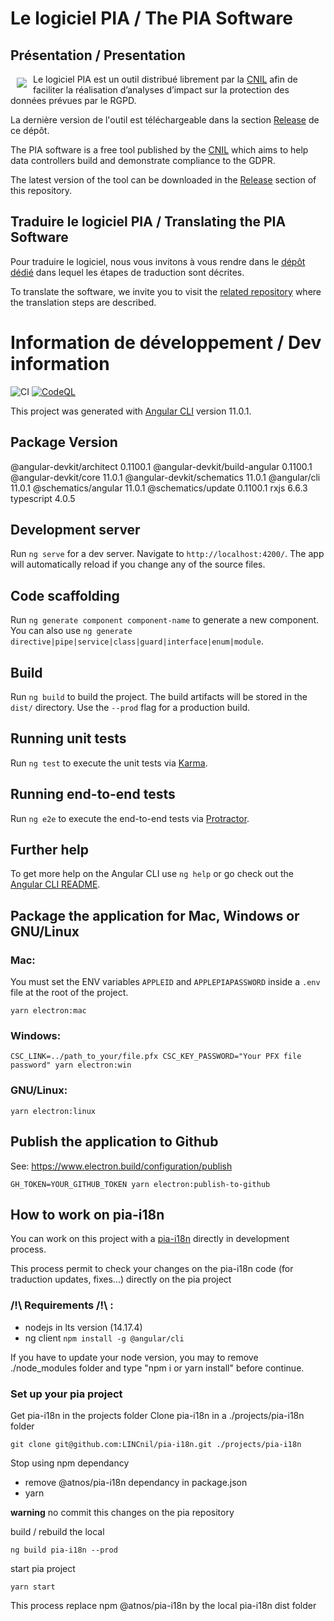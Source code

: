 # Le logiciel PIA / The PIA Software

## Présentation / Presentation

<img src="https://raw.githubusercontent.com/LINCnil/pia/master/src/assets/images/pia-auth-logo.png" align="left" hspace="10" vspace="6"> Le logiciel PIA est un outil distribué librement par la [CNIL](https://www.cnil.fr/fr/outil-pia-telechargez-et-installez-le-logiciel-de-la-cnil) afin de faciliter la réalisation d’analyses d’impact sur la protection des données prévues par le RGPD.

La dernière version de l'outil est téléchargeable dans la section [Release](https://github.com/LINCnil/pia/releases) de ce dépôt.

The PIA software is a free tool published by the [CNIL](https://www.cnil.fr/en/open-source-pia-software-helps-carry-out-data-protection-impact-assesment) which aims to help data controllers build and demonstrate compliance to the GDPR.

The latest version of the tool can be downloaded in the [Release](https://github.com/LINCnil/pia/releases) section of this repository.

## Traduire le logiciel PIA / Translating the PIA Software

Pour traduire le logiciel, nous vous invitons à vous rendre dans le [dépôt dédié](https://github.com/LINCnil/pia-i18n/tree/main/src/lib/assets/i18n) dans lequel les étapes de traduction sont décrites.

To translate the software, we invite you to visit the [related repository](https://github.com/LINCnil/pia-i18n/tree/main/src/lib/assets/i18n) where the translation steps are described.

# Information de développement / Dev information

![CI](https://github.com/lincnil/pia/workflows/integration-tests/badge.svg?branch=master)
[![CodeQL](https://github.com/LINCnil/pia/actions/workflows/codeql-analysis.yml/badge.svg?branch=3.0.0)](https://github.com/LINCnil/pia/actions/workflows/codeql-analysis.yml)

This project was generated with [Angular CLI](https://github.com/angular/angular-cli) version 11.0.1.

## Package Version

@angular-devkit/architect 0.1100.1
@angular-devkit/build-angular 0.1100.1
@angular-devkit/core 11.0.1
@angular-devkit/schematics 11.0.1
@angular/cli 11.0.1
@schematics/angular 11.0.1
@schematics/update 0.1100.1
rxjs 6.6.3
typescript 4.0.5

## Development server

Run `ng serve` for a dev server. Navigate to `http://localhost:4200/`. The app will automatically reload if you change any of the source files.

## Code scaffolding

Run `ng generate component component-name` to generate a new component. You can also use `ng generate directive|pipe|service|class|guard|interface|enum|module`.

## Build

Run `ng build` to build the project. The build artifacts will be stored in the `dist/` directory. Use the `--prod` flag for a production build.

## Running unit tests

Run `ng test` to execute the unit tests via [Karma](https://karma-runner.github.io).

## Running end-to-end tests

Run `ng e2e` to execute the end-to-end tests via [Protractor](http://www.protractortest.org/).

## Further help

To get more help on the Angular CLI use `ng help` or go check out the [Angular CLI README](https://github.com/angular/angular-cli/blob/master/README.md).

## Package the application for Mac, Windows or GNU/Linux

### Mac:

You must set the ENV variables `APPLEID` and `APPLEPIAPASSWORD` inside a `.env` file at the root of the project.

```
yarn electron:mac
```

### Windows:

```
CSC_LINK=../path_to_your/file.pfx CSC_KEY_PASSWORD="Your PFX file password" yarn electron:win
```

### GNU/Linux:

```
yarn electron:linux
```

## Publish the application to Github

See: https://www.electron.build/configuration/publish

```
GH_TOKEN=YOUR_GITHUB_TOKEN yarn electron:publish-to-github
```

## How to work on pia-i18n

You can work on this project with a [pia-i18n](https://github.com/LINCnil/pia-i18n) directly in development process.

This process permit to check your changes on the pia-i18n code (for traduction updates, fixes...) directly on the pia project

### /!\ Requirements /!\ :

- nodejs in lts version (14.17.4)
- ng client `npm install -g @angular/cli`

If you have to update your node version, you may to remove ./node_modules folder and type "npm i or yarn install" before continue.

### Set up your pia project

Get pia-i18n in the projects folder
Clone pia-i18n in a ./projects/pia-i18n folder

```
git clone git@github.com:LINCnil/pia-i18n.git ./projects/pia-i18n
```

Stop using npm dependancy

- remove @atnos/pia-i18n dependancy in package.json
- yarn

**warning** no commit this changes on the pia repository

build / rebuild the local

```
ng build pia-i18n --prod
```

start pia project

```
yarn start
```

This process replace npm @atnos/pia-i18n by the local pia-i18n dist folder
